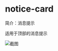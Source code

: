 # notice-card

简介：消息提示

适用于顶部的消息提示

![截图](https://img.alicdn.com/tfs/TB1apCOIv1TBuNjy0FjXXajyXXa-2126-198.png)

